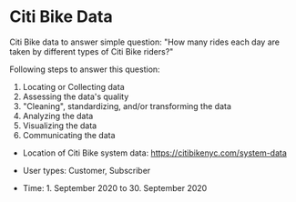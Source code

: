 # Citi Bike Data

Citi Bike data to answer simple question: "How many rides each day are taken by different types of Citi Bike riders?"

Following steps to answer this question:
1. Locating or Collecting data
2. Assessing the data's quality
3. "Cleaning", standardizing, and/or transforming the data
4. Analyzing the data
5. Visualizing the data
6. Communicating the data

- Location of Citi Bike system data: https://citibikenyc.com/system-data

- User types: Customer, Subscriber

- Time: 1. September 2020 to 30. September 2020